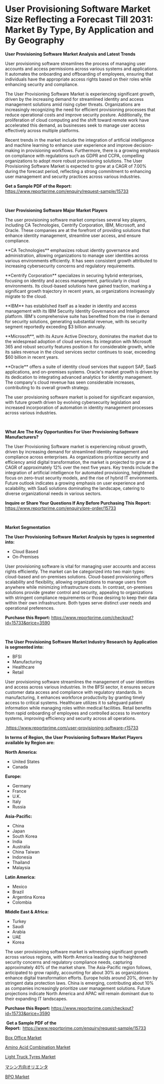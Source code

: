 <p><h1>User Provisioning Software Market Size Reflecting a Forecast Till 2031: Market By Type, By Application and By Geography</h1></p><p><strong>User Provisioning Software Market Analysis and Latest Trends</strong></p>
<p><p>User provisioning software streamlines the process of managing user accounts and access permissions across various systems and applications. It automates the onboarding and offboarding of employees, ensuring that individuals have the appropriate access rights based on their roles while enhancing security and compliance.</p><p>The User Provisioning Software Market is experiencing significant growth, driven by the increasing demand for streamlined identity and access management solutions amid rising cyber threats. Organizations are increasingly recognizing the need for efficient provisioning processes that reduce operational costs and improve security posture. Additionally, the proliferation of cloud computing and the shift toward remote work have accelerated this demand, as businesses seek to manage user access effectively across multiple platforms.</p><p>Recent trends in the market include the integration of artificial intelligence and machine learning to enhance user experience and improve decision-making in provisioning workflows. Furthermore, there is a growing emphasis on compliance with regulations such as GDPR and CCPA, compelling organizations to adopt more robust provisioning solutions. The User Provisioning Software Market is expected to grow at a CAGR of 7.00% during the forecast period, reflecting a strong commitment to enhancing user management and security practices across various industries.</p></p>
<p><strong>Get a Sample PDF of the Report:&nbsp;</strong> <a href="https://www.reportprime.com/enquiry/request-sample/15733">https://www.reportprime.com/enquiry/request-sample/15733</a></p>
<p>&nbsp;</p>
<p><strong>User Provisioning Software Major Market Players</strong></p>
<p><p>The user provisioning software market comprises several key players, including CA Technologies, Centrify Corporation, IBM, Microsoft, and Oracle. These companies are at the forefront of providing solutions that enhance identity management, streamline user access, and ensure compliance.</p><p>**CA Technologies** emphasizes robust identity governance and administration, allowing organizations to manage user identities across various environments efficiently. It has seen consistent growth attributed to increasing cybersecurity concerns and regulatory requirements.</p><p>**Centrify Corporation** specializes in securing hybrid enterprises, focusing on identity and access management, particularly in cloud environments. Its cloud-based solutions have gained traction, marking a significant growth trajectory in recent years, as organizations increasingly migrate to the cloud.</p><p>**IBM** has established itself as a leader in identity and access management with its IBM Security Identity Governance and Intelligence platform. IBM's comprehensive suite has benefited from the rise in demand for security solutions, generating substantial revenue, with its security segment reportedly exceeding $3 billion annually.</p><p>**Microsoft**, with its Azure Active Directory, dominates the market due to the widespread adoption of cloud services. Its integration with Microsoft 365 and robust security features position it for considerable growth, while its sales revenue in the cloud services sector continues to soar, exceeding $60 billion in recent years.</p><p>**Oracle** offers a suite of identity cloud services that support SAP, SaaS applications, and on-premises systems. Oracle's market growth is driven by its dedication to integrating advanced analytics for identity management. The company's cloud revenue has seen considerable increases, contributing to its overall growth strategy.</p><p>The user provisioning software market is poised for significant expansion, with future growth driven by evolving cybersecurity legislation and increased incorporation of automation in identity management processes across various industries.</p></p>
<p>&nbsp;</p>
<p><strong>What Are The Key Opportunities For User Provisioning Software Manufacturers?</strong></p>
<p><p>The User Provisioning Software market is experiencing robust growth, driven by increasing demand for streamlined identity management and compliance across enterprises. As organizations prioritize security and efficiency amid digital transformation, the market is projected to grow at a CAGR of approximately 12% over the next five years. Key trends include the integration of artificial intelligence for automated provisioning, heightened focus on zero-trust security models, and the rise of hybrid IT environments. Future outlook indicates a growing emphasis on user experience and scalability, with SaaS solutions dominating the landscape, catering to diverse organizational needs in various sectors.</p></p>
<p><strong>Inquire or Share Your Questions If Any Before Purchasing This Report:</strong> <a href="https://www.reportprime.com/enquiry/pre-order/15733">https://www.reportprime.com/enquiry/pre-order/15733</a></p>
<p>&nbsp;</p>
<p><strong>Market Segmentation</strong></p>
<p><strong>The User Provisioning Software Market Analysis by types is segmented into:</strong></p>
<p><ul><li>Cloud Based</li><li>On-Premises</li></ul></p>
<p><p>User provisioning software is vital for managing user accounts and access rights efficiently. The market can be categorized into two main types: cloud-based and on-premises solutions. Cloud-based provisioning offers scalability and flexibility, allowing organizations to manage users from anywhere while minimizing infrastructure costs. In contrast, on-premises solutions provide greater control and security, appealing to organizations with stringent compliance requirements or those desiring to keep their data within their own infrastructure. Both types serve distinct user needs and operational preferences.</p></p>
<p><strong>Purchase this Report:&nbsp;</strong><a href="https://www.reportprime.com/checkout?id=15733&price=3590">https://www.reportprime.com/checkout?id=15733&price=3590</a></p>
<p>&nbsp;</p>
<p><strong>The User Provisioning Software Market Industry Research by Application is segmented into:</strong></p>
<p><ul><li>BFSI</li><li>Manufacturing</li><li>Healthcare</li><li>Retail</li></ul></p>
<p><p>User provisioning software streamlines the management of user identities and access across various industries. In the BFSI sector, it ensures secure customer data access and compliance with regulatory standards. In manufacturing, it enhances workforce productivity by granting timely access to critical systems. Healthcare utilizes it to safeguard patient information while managing roles within medical facilities. Retail benefits from rapid onboarding of employees and controlled access to inventory systems, improving efficiency and security across all operations.</p></p>
<p><a href="https://www.reportprime.com/user-provisioning-software-r15733">&nbsp;https://www.reportprime.com/user-provisioning-software-r15733</a></p>
<p><strong>In terms of Region, the User Provisioning Software Market Players available by Region are:</strong></p>
<p>
    <p> <strong> North America: </strong>
        <ul>
            <li>United States</li>
            <li>Canada</li>
        </ul>
        </p> 
    <p> <strong> Europe: </strong>
        <ul>
            <li>Germany</li>
            <li>France</li>
            <li>U.K.</li>
            <li>Italy</li>
            <li>Russia</li>
        </ul>
        </p> 
    <p> <strong> Asia-Pacific: </strong>
        <ul>
            <li>China</li>
            <li>Japan</li>
            <li>South Korea</li>
            <li>India</li>
            <li>Australia</li>
            <li>China Taiwan</li>
            <li>Indonesia</li>
            <li>Thailand</li>
            <li>Malaysia</li>
        </ul>
        </p> 
    <p> <strong> Latin America: </strong>
        <ul>
            <li>Mexico</li>
            <li>Brazil</li>
            <li>Argentina Korea</li>
            <li>Colombia</li>
        </ul>
        </p> 
    <p> <strong> Middle East & Africa: </strong>
        <ul>
            <li>Turkey</li>
            <li>Saudi</li>
            <li>Arabia</li>
            <li>UAE</li>
            <li>Korea</li>
        </ul>
    </p>
    </p>
<p><p>The user provisioning software market is witnessing significant growth across various regions, with North America leading due to heightened security concerns and regulatory compliance needs, capturing approximately 40% of the market share. The Asia-Pacific region follows, anticipated to grow rapidly, accounting for about 30% as organizations enhance digital transformation efforts. Europe holds around 20%, driven by stringent data protection laws. China is emerging, contributing about 10% as companies increasingly prioritize user management solutions. Future projections indicate North America and APAC will remain dominant due to their expanding IT landscapes.</p></p>
<p><strong>Purchase this Report: </strong><a href="https://www.reportprime.com/checkout?id=15733&price=3590">https://www.reportprime.com/checkout?id=15733&price=3590</a></p>
<p>&nbsp;<strong>Get a Sample PDF of the Report:&nbsp;&nbsp;</strong><a href="https://www.reportprime.com/enquiry/request-sample/15733">https://www.reportprime.com/enquiry/request-sample/15733</a></p>
<p><strong></strong></p>
<p><p><a href="https://github.com/DianaWilson796/Market-Research-Report-List-1/blob/main/box-office-market.md">Box Office Market</a></p><p><a href="https://www.linkedin.com/pulse/global-amino-acid-combination-market-analysis-key-trends-iboye?trackingId=dH2FbrE8TqO%2Bw3UcyaKk5A%3D%3D">Amino Acid Combination Market</a></p><p><a href="https://issuu.com/reportprime-2/docs/light-truck-tyres-market-size-2030._08aa855829f8be">Light Truck Tyres Market</a></p><p><a href="https://medium.com/@claudekluttzyvh/machine-direction-orienter-market-%E3%81%AE%E3%82%B0%E3%83%AD%E3%83%BC%E3%83%90%E3%83%AB%E5%B8%82%E5%A0%B4%E6%A6%82%E8%A6%81%E3%81%AF-%E4%B8%96%E7%95%8C%E3%81%8A%E3%82%88%E3%81%B3%E4%B8%BB%E8%A6%81%E5%B8%82%E5%A0%B4%E3%81%AB%E3%81%8A%E3%81%91%E3%82%8B%E6%A5%AD%E7%95%8C%E3%81%AB%E5%BD%B1%E9%9F%BF%E3%82%92%E4%B8%8E%E3%81%88%E3%82%8B%E4%B8%BB%E8%A6%81%E3%81%AA%E3%83%88%E3%83%AC%E3%83%B3%E3%83%89%E3%81%AB%E3%81%A4%E3%81%84%E3%81%A6-%E7%8B%AC%E8%87%AA%E3%81%AE%E8%A6%96%E7%82%B9%E3%82%92%E6%8F%90%E4%BE%9B%E3%81%97%E3%81%BE%E3%81%99-891c967841bf">マシン方向オリエンタ</a></p><p><a href="https://github.com/LacThu1/Market-Research-Report-List-1/blob/main/bpo-market.md">BPO Market</a></p></p>